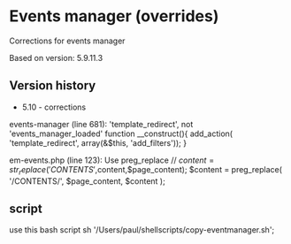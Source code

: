 # Events manager (overrides)
 Corrections for events manager

Based on version: 5.9.11.3

## Version history
* 5.10 - corrections

events-manager (line 681): 'template_redirect', not 'events_manager_loaded'
function __construct(){ add_action( 'template_redirect', array(&$this, 'add_filters')); }

em-events.php (line 123): Use preg_replace
//				$content = str_replace('CONTENTS',$content,$page_content);
                $content = preg_replace( '/CONTENTS/', $page_content, $content );


## script

use this bash script
sh '/Users/paul/shellscripts/copy-eventmanager.sh';


